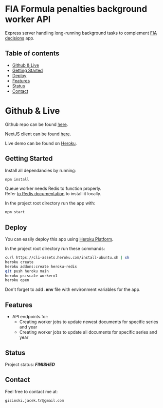 # FIA Formula penalties background worker API

Express server handling long-running background tasks to complement [FIA decisions](https://github.com/gizinski-jacek/fia-decisions) app.

## Table of contents

- [Github & Live](#github--live)
- [Getting Started](#getting-started)
- [Deploy](#deploy)
- [Features](#features)
- [Status](#status)
- [Contact](#contact)

# Github & Live

Github repo can be found [here](https://github.com/gizinski-jacek/fia-decisions-worker-api).

NextJS client can be found [here](https://github.com/gizinski-jacek/fia-decisions).

Live demo can be found on [Heroku](https://fia-decisions-worker-api-22469.herokuapp.com).

## Getting Started

Install all dependancies by running:

```bash
npm install
```

Queue worker needs Redis to function properly.\
Refer [to Redis documentation](https://redis.io/docs/getting-started/#install-redis) to install it locally.

In the project root directory run the app with:

```bash
npm start
```

## Deploy

You can easily deploy this app using [Heroku Platform](https://devcenter.heroku.com/articles/git).

In the project root directory run these commands:

```bash
curl https://cli-assets.heroku.com/install-ubuntu.sh | sh
heroku create
heroku addons:create heroku-redis
git push heroku main
heroku ps:scale worker=1
heroku open
```

Don't forget to add **.env** file with environment variables for the app.

## Features

- API endpoints for:
  - Creating worker jobs to update newest documents for specific series and year
  - Creating worker jobs to update all documents for specific series and year

## Status

Project status: **_FINISHED_**

## Contact

Feel free to contact me at:

```
gizinski.jacek.tr@gmail.com
```
